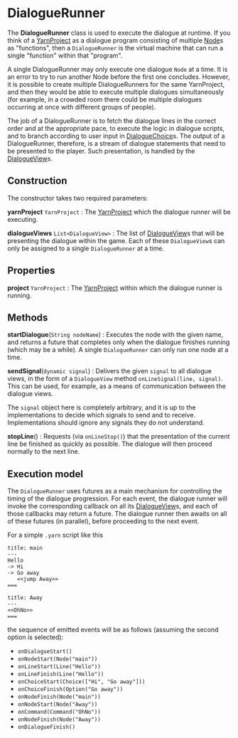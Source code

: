 # DialogueRunner

The **DialogueRunner** class is used to execute the dialogue at runtime. If you think of a
[YarnProject] as a dialogue program consisting of multiple [Node]s as "functions", then a
`DialogueRunner` is the virtual machine that can run a single "function" within that "program".

A single DialogueRunner may only execute one dialogue `Node` at a time. It is an error to try to
run another Node before the first one concludes. However, it is possible to create multiple
DialogueRunners for the same YarnProject, and then they would be able to execute multiple dialogues
simultaneously (for example, in a crowded room there could be multiple dialogues occurring at once
with different groups of people).

The job of a DialogueRunner is to fetch the dialogue lines in the correct order and at the
appropriate pace, to execute the logic in dialogue scripts, and to branch according to user input
in [DialogueChoice]s. The output of a DialogueRunner, therefore, is a stream of dialogue statements
that need to be presented to the player. Such presentation, is handled by the [DialogueView]s.


## Construction

The constructor takes two required parameters:

**yarnProject** `YarnProject`
: The [YarnProject] which the dialogue runner will be executing.

**dialogueViews** `List<DialogueView>`
: The list of [DialogueView]s that will be presenting the dialogue within the game. Each of these
  `DialogueView`s can only be assigned to a single `DialogueRunner` at a time.


## Properties

**project** `YarnProject`
: The [YarnProject] within which the dialogue runner is running.


## Methods

**startDialogue**(`String nodeName`)
: Executes the node with the given name, and returns a future that completes only when the dialogue
  finishes running (which may be a while). A single `DialogueRunner` can only run one node at a
  time.

**sendSignal**(`dynamic signal`)
: Delivers the given `signal` to all dialogue views, in the form of a `DialogueView` method
  `onLineSignal(line, signal)`. This can be used, for example, as a means of communication between
  the dialogue views.

  The `signal` object here is completely arbitrary, and it is up to the implementations to decide
  which signals to send and to receive. Implementations should ignore any signals they do not
  understand.

**stopLine**()
: Requests (via `onLineStop()`) that the presentation of the current line be finished as quickly
  as possible. The dialogue will then proceed normally to the next line.


## Execution model

The `DialogueRunner` uses futures as a main mechanism for controlling the timing of the dialogue
progression. For each event, the dialogue runner will invoke the corresponding callback on all its
[DialogueView]s, and each of those callbacks may return a future. The dialogue runner then awaits
on all of these futures (in parallel), before proceeding to the next event.

For a simple `.yarn` script like this

```yarn
title: main
---
Hello
-> Hi
-> Go away
   <<jump Away>>
===

title: Away
---
<<OhNo>>
===
```

the sequence of emitted events will be as follows (assuming the second option is selected):

- `onDialogueStart()`
- `onNodeStart(Node("main"))`
- `onLineStart(Line("Hello"))`
- `onLineFinish(Line("Hello"))`
- `onChoiceStart(Choice(["Hi", "Go away"]))`
- `onChoiceFinish(Option("Go away"))`
- `onNodeFinish(Node("main"))`
- `onNodeStart(Node("Away"))`
- `onCommand(Command("OhNo"))`
- `onNodeFinish(Node("Away"))`
- `onDialogueFinish()`


[DialogueChoice]: dialogue_choice.md
[DialogueView]: dialogue_view.md
[Node]: node.md
[YarnProject]: yarn_project.md

